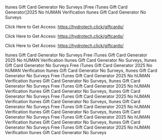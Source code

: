 Itunes Gift Card Generator No Surveys [Free iTunes Gift Card Generator]2025 No hUMAN Verification Itunes Gift Card Generator No Surveys

Click Here to Get Access: https://hydrotech.click/giftcards/

Click Here to Get Access: https://hydrotech.click/giftcards/

Click Here to Get Access: https://hydrotech.click/giftcards/

Itunes Gift Card Generator No Surveys Free iTunes Gift Card Generator 2025 No hUMAN Verification Itunes Gift Card Generator No Surveys, Itunes Gift Card Generator No Surveys Free iTunes Gift Card Generator 2025 No hUMAN Verification Itunes Gift Card Generator No Surveys, Itunes Gift Card Generator No Surveys Free iTunes Gift Card Generator 2025 No hUMAN Verification Itunes Gift Card Generator No Surveys, Itunes Gift Card Generator No Surveys Free iTunes Gift Card Generator 2025 No hUMAN Verification Itunes Gift Card Generator No Surveys, Itunes Gift Card Generator No Surveys Free iTunes Gift Card Generator 2025 No hUMAN Verification Itunes Gift Card Generator No Surveys, Itunes Gift Card Generator No Surveys Free iTunes Gift Card Generator 2025 No hUMAN Verification Itunes Gift Card Generator No Surveys, Itunes Gift Card Generator No Surveys Free iTunes Gift Card Generator 2025 No hUMAN Verification Itunes Gift Card Generator No Surveys, Itunes Gift Card Generator No Surveys Free iTunes Gift Card Generator 2025 No hUMAN Verification Itunes Gift Card Generator No Surveys

